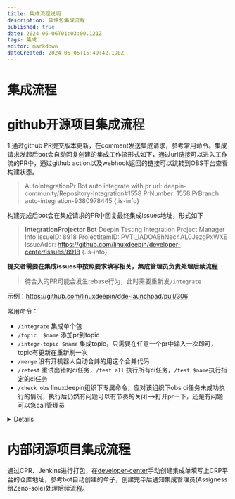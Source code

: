 ```yaml
---
title: 集成流程说明
description: 软件包集成流程
published: true
date: 2024-06-06T01:03:00.121Z
tags: 集成
editor: markdown
dateCreated: 2024-06-05T15:49:42.190Z
---
```


# 集成流程
# github开源项目集成流程

1.通过github PR提交版本更新，在comment发送集成请求，参考常用命令。集成请求发起后bot会自动回复创建的集成工作流形式如下，通过url链接可以进入工作流的PR中，通过github action以及webhook返回的链接可以跳转到OBS平台查看构建状态。
> AutoIntegrationPr Bot
> auto integrate with pr url: deepin-community/Repository-Integration#1558
> PrNumber: 1558
> PrBranch: auto-integration-9380978445
{.is-info}

构建完成后bot会在集成请求的PR中回复最终集成issues地址，形式如下
> **IntegrationProjector Bot**
> Deepin Testing Integration Project Manager Info
> IssueID: 8918
> ProjectItemID: PVTI_lADOABhNec4AL0JezgPxWXE
> IssueAddr: https://github.com/linuxdeepin/developer-center/issues/8918
{.is-info}

**提交者需要在集成issues中按照要求填写相关，集成管理员负责处理后续流程**

> 待合入的PR可能会发生rebase行为，此时需要重新发`/integrate` 


示例：https://github.com/linuxdeepin/dde-launchpad/pull/306

常用命令：
- `/integrate` 集成单个包
- `/topic  $name` 添加pr到topic
- `/integr-topic $name` 集成topic，只需要在任意一个pr中输入一次即可，topic有更新在重新刷一次
- `/merge` 没有开机器人自动合并的用这个合并代码
- `/retest` 重试出错的ci任务，`/test all` 执行所有ci任务，`/test $name`执行指定的ci任务
- `/check obs` linuxdeepin组织下专属命令，应对该组织下obs ci任务未成功执行的情况，执行后仍然有问题可以有节奏的关闭-->打开pr一下，还是有问题可以急call管理员


<details>

In response to [this](https://github.com/deepin-community/libcamera/pull/4#issuecomment-2150376675):

>/help


Instructions for interacting with me using PR comments are available [here](https://git.k8s.io/community/contributors/guide/pull-requests.md).  If you have questions or suggestions related to my behavior, please file an issue against the [kubernetes/test-infra](https://github.com/kubernetes/test-infra/issues/new?title=Prow%20issue:) repository.
</details>

# 内部闭源项目集成流程
通过CPR、Jenkins进行打包，在[developer-center](https://github.com/linuxdeepin/developer-center/issues/new/choose)手动创建集成单填写上CRP平台的仓库地址，参考bot自动创建的单子，创建完毕后通知集成管理员(Assigness给Zeno-sole)处理后续流程。




